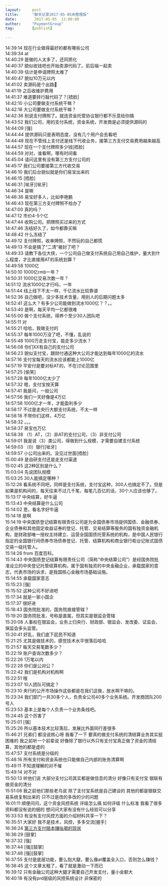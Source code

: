 ```yaml
---  
layout:     post  
title:      "聊天记录2017-05-05未整理版"    
date:        2017-05-05  12:00:00    
author:     "PaymentGroup"    
tag:		[publish]   
   
---  
```


   14:39:14  现在行业做得最好的都有哪些公司  
   14:39:34  at  
   14:40:29  是做的人太多了，还同质化  
   14:40:37  貌似收钱吧也开始卖源代码了。前后端一起卖  
   14:40:39  估计是申请牌照太难了  
   14:40:47  貌似10万元以内  
   14:41:02  卖源码是个出路  
   14:41:19  之后收维护费用  
   14:41:37  难道要转行敲代码了？[捂脸]  
   14:42:10  小公司要做支付系统干嘛？  
   14:42:18  大公司要做支付系统干嘛？  
   14:42:36  别说支付牌照了。就连资金托管协议银行都不乐意给你搞  
   14:43:52  我们公司，用的支付系统，资金系统，开发商是必须提供源码的  
   14:44:09  [强]  
   14:44:44  提供源码只是表明态度，没有几个用户会去看吧  
   14:44:48  现在不管线上支付还是线下代收业务，接第三方支付交易费用越来越高  
   14:44:57  现在一个支付牌照多少钱[捂脸]  
   14:44:59  对对，谁看啊，哪有时间看  
   14:45:04  请问这里有没有第三方支付公司的  
   14:45:17  我们公司要接第三方代收交易  
   14:46:10  我们后台貌似就是你们易宝出来的  
   14:46:15  [捂脸]  
   14:46:31  [呲牙][呲牙]  
   14:46:34  是嘛  
   14:46:36  易宝好多人，比如李艳鹏  
   14:46:43  现在第三方支付牌照不给办了  
   14:47:00  真的吗？  
   14:47:12  市价4-5个亿  
   14:47:44  收购公司。把牌照买过来的方式  
   14:47:46  冻结好久了，如今都靠买嘛  
   14:48:42  什么冻结了  
   14:49:12  支付牌照，收单牌照，不然玩的自己都慌  
   14:49:13  不会是搞了“二清”被封了吧？  
   14:49:33  请教下各位大侠，一个公司自己做支付系统自己用自己维护，量大到什么程度，才比直接用AT的系统划算？  
   14:49:58  1000亿  
   14:50:10  1000亿rmb一年？  
   14:50:31  1000亿交易次数一年？  
   14:51:12  流水1000亿才行吗，一年  
   14:51:44  线上线下不太一样，千亿流水比较靠谱  
   14:52:36  自己做吧，没少多技术含量，用别人的后期问题太多  
   14:52:41  这么大？有多少公司能做到流水1000亿？？。。  
   14:53:40  是啊，每天平均一亿都很难  
   14:55:00  做个支付系统，得养个至少30人团队吧  
   14:55:11  对  
   14:55:21  哈哈，我做支付的  
   14:55:37  每年1000万没了吧，不懂，乱说的  
   14:55:48  1000万走支付宝，能走多少流水？  
   14:56:08  你们XX有自己的支付公司  
   14:56:23  貌似支付宝，跟财付通这种大公司才能达到每年1000亿的流水  
   14:57:16  支付宝每天的流水应该都能上1000亿  
   14:57:19  平安付是要对标AT的，不在讨论范围里  
   14:57:25  [偷笑]  
   14:57:28  每年1000亿太少了  
   14:57:32  嗯，支付宝按天算  
   14:57:41  我是问，一般公司  
   14:57:56  我们一天好像是4万亿  
   14:57:58  1000亿才一年，才能盈利多少  
   14:58:17  不过是走央行大额支付系统，不太一样  
   14:58:18  不带你们这样，4万亿  
   14:58:32  。。。  
   14:58:37  易宝也万亿  
   14:58:38  （1）AT，（2）非AT的支付公司，（3）非支付公司  
   14:59:01  我是说（3）类公司，得做到什么规模，才需要自建支付系统  
   14:59:03  （0）银行[呲牙]  
   14:59:57  小公司出来的。没见过世面[捂脸]  
   15:00:49  是自研支付还是走支付渠道  
   15:02:45  这2种区别是什么？  
   15:03:04  先说团队规模  
   15:03:25  30人能搞定哪种？  
   15:12:28  看系统不同吧，同样是支付系统，支付宝这种，300人也搞定不了。但是如果是机构间的，每天往来不过几千笔，每笔几百亿的话，30个人应该也够了。  
   15:13:17  中央结算，好牛逼  
   15:13:43  中央结算是什么公司  
   15:14:02  恩，看名字好牛逼  
   15:14:18  是啊  
   15:14:19  中央国债登记结算有限责任公司是为全国债券市场提供国债、金融债券、企业债券和其他固定收益证券的登记、托管、交易结算等服务的国有独资金融机构，是财政部唯一授权主持建立、运营全国国债托管系统的机构，是中国人民银行指定的全国银行间债券市场债券登记、托管、结算机构和商业银行柜台记账式国债交易一级托管人。  
   15:14:26  from 百度百科。  
   15:14:43  中央国债登记结算有限责任公司（简称“中央结算公司”）是经国务院批准设立的中央登记托管结算机构，属于国有独资的中央金融企业，承载国家的意志，代表市场的诉求，是我国核心金融市场基础设施。  
   15:14:55  承载国家意志  
   15:15:23  [强]  
   15:15:52  这种公司不好进吧  
   15:17:34  就是一家小国企  
   15:17:37  很好进  
   15:18:43  国务院批准的，国务院直接管辖？  
   15:19:20  国务院批准，号称是直属，但其实是银监会管辖  
   15:20:08  人事权在银监会，业务上归央行、财政部、银监会、发改委、证监会、保监会多头监管。  
   15:20:41  好乱，我们底下屁民不知道  
   15:21:25  尤其是做技术的，感觉技术水平很落后哈哈  
   15:21:57  每天交易笔数多少？  
   15:22:19  账户查询次数多少？  
   15:22:26  1万笔以内  
   15:22:28  你们是公对公？  
   15:22:42  我们是机构对机构啊  
   15:22:51  哦  
   15:23:07  10人团队可搞定？  
   15:23:10  央行的公开市场操作这些都是在我们这做，放水啊干嘛的。  
   15:23:34  我们部门一共30多个人，负责全公司40多个业务系统。开发商团队200号人  
   15:23:53  基本上是每个人负责一个业务条线吧。  
   15:24:45  这个厉害了  
   15:25:01  [强]  
   15:25:26  所以基本技术比较落后，发展比外面同行差很多  
   15:46:21  兄弟们 都没说核心呀 我看了一下 要真的做支付系统的清结算业务其实挺困难的 我之前听一个前辈说 好像除了银行以外只有支付宝真正做了资金的清结算，其他的都是虚的  
   15:47:57  支付系统是分级的  
   15:48:16  所有支付和资金系统也只能做自己内部的账务清算啊  
   15:49:11  不知道理解的对不催  
   15:49:14  对不对  
   15:50:13  听他们说 大部分支付公司其实都是做信息的清分 好像只有支付宝 银联有做资金的清分  
   15:51:08  我之前他们那些老鸟说 除了支付宝系统是自己建设的 其他的都是银联交易系统复制出来的 只不过是改的多改的少的问题  
   16:01:11  顺便问问，这个资金风控系统 评级怎么搞 如何评级 什么标准 我看了很多资料都没有说的细的 想问问大家有没有什么经验可以分享  
   16:33:53  有没有支付风控方面的介绍材料共享一下？  
   16:35:51  大家好 我不是技术，风控，多多交流[握手]  
   16:36:24  [第三方支付赔本赚吆喝的现状](http://mp.weixin.qq.com/s?__biz=MzA3OTkyODg2Mg==&mid=2650680432&idx=1&sn=92f9814d101e2a9b39d27cc188f57323&chksm=87a68701b0d10e170b939373124e599c285edca09d78096857403d64e0e8c69145f48eefd044&mpshare=1&scene=1&srcid=050516fDYm8aYorir7Lf6sMg#rd)  
   16:36:29  [鼓掌]  
   16:37:32  [强]  
   16:37:44  [强][鼓掌]  
   16:37:48  [强][鼓掌]  
   16:37:55  支付是底层功能，要么抱大腿，要么像at覆盖全入口，否则怎么赚钱？  
   16:38:45  这个文章太粗了，看了就是激动一下而已  
   16:39:12  只有金融公司这种大腿才需要自己开发支付，量小金额大  
   16:40:18  有没有prd层级的风控系统设计 非保密的  
				    